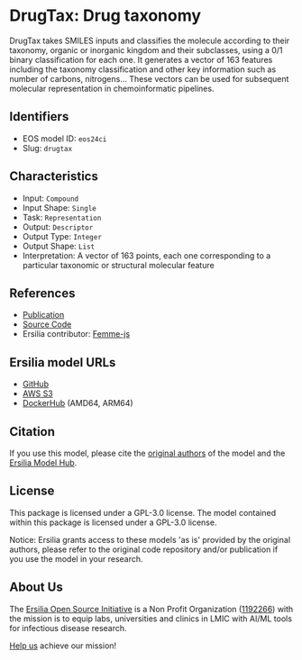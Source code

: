 # DrugTax: Drug taxonomy

DrugTax takes SMILES inputs and classifies the molecule according to their taxonomy, organic or inorganic kingdom and their subclasses, using a 0/1 binary classification for each one. It generates a vector of 163 features including the taxonomy classification and other key information such as number of carbons, nitrogens… These vectors can be used for subsequent molecular representation in chemoinformatic pipelines.

## Identifiers

* EOS model ID: `eos24ci`
* Slug: `drugtax`

## Characteristics

* Input: `Compound`
* Input Shape: `Single`
* Task: `Representation`
* Output: `Descriptor`
* Output Type: `Integer`
* Output Shape: `List`
* Interpretation: A vector of 163 points, each one corresponding to a particular taxonomic or structural molecular feature

## References

* [Publication](https://jcheminf.biomedcentral.com/articles/10.1186/s13321-022-00649-w)
* [Source Code](https://github.com/MoreiraLAB/DrugTax)
* Ersilia contributor: [Femme-js](https://github.com/Femme-js)

## Ersilia model URLs
* [GitHub](https://github.com/ersilia-os/eos24ci)
* [AWS S3](https://ersilia-models-zipped.s3.eu-central-1.amazonaws.com/eos24ci.zip)
* [DockerHub](https://hub.docker.com/r/ersiliaos/eos24ci) (AMD64, ARM64)

## Citation

If you use this model, please cite the [original authors](https://jcheminf.biomedcentral.com/articles/10.1186/s13321-022-00649-w) of the model and the [Ersilia Model Hub](https://github.com/ersilia-os/ersilia/blob/master/CITATION.cff).

## License

This package is licensed under a GPL-3.0 license. The model contained within this package is licensed under a GPL-3.0 license.

Notice: Ersilia grants access to these models 'as is' provided by the original authors, please refer to the original code repository and/or publication if you use the model in your research.

## About Us

The [Ersilia Open Source Initiative](https://ersilia.io) is a Non Profit Organization ([1192266](https://register-of-charities.charitycommission.gov.uk/charity-search/-/charity-details/5170657/full-print)) with the mission is to equip labs, universities and clinics in LMIC with AI/ML tools for infectious disease research.

[Help us](https://www.ersilia.io/donate) achieve our mission!